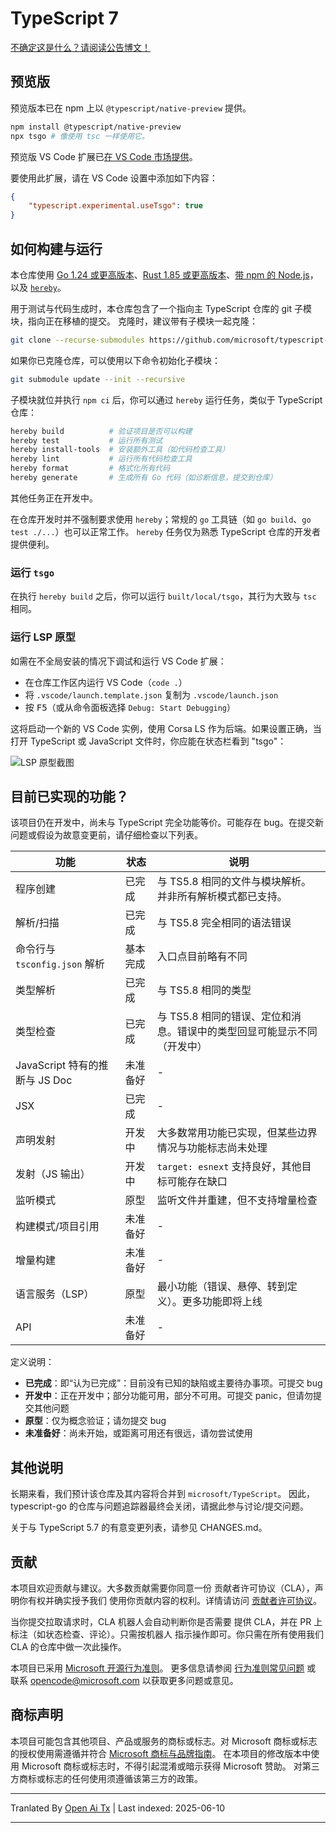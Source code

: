 # TypeScript 7

[不确定这是什么？请阅读公告博文！](https://devblogs.microsoft.com/typescript/typescript-native-port/)

## 预览版

预览版本已在 npm 上以 `@typescript/native-preview` 提供。

```sh
npm install @typescript/native-preview
npx tsgo # 像使用 tsc 一样使用它。
```

预览版 VS Code 扩展已[在 VS Code 市场提供](https://marketplace.visualstudio.com/items?itemName=TypeScriptTeam.native-preview)。

要使用此扩展，请在 VS Code 设置中添加如下内容：

```json
{
    "typescript.experimental.useTsgo": true
}
```

## 如何构建与运行

本仓库使用 [Go 1.24 或更高版本](https://go.dev/dl/)、[Rust 1.85 或更高版本](https://www.rust-lang.org/tools/install)、[带 npm 的 Node.js](https://nodejs.org/)，以及 [`hereby`](https://www.npmjs.com/package/hereby)。

用于测试与代码生成时，本仓库包含了一个指向主 TypeScript 仓库的 git 子模块，指向正在移植的提交。
克隆时，建议带有子模块一起克隆：

```sh
git clone --recurse-submodules https://github.com/microsoft/typescript-go.git
```

如果你已克隆仓库，可以使用以下命令初始化子模块：

```sh
git submodule update --init --recursive
```

子模块就位并执行 `npm ci` 后，你可以通过 `hereby` 运行任务，类似于 TypeScript 仓库：

```sh
hereby build          # 验证项目是否可以构建
hereby test           # 运行所有测试
hereby install-tools  # 安装额外工具（如代码检查工具）
hereby lint           # 运行所有代码检查工具
hereby format         # 格式化所有代码
hereby generate       # 生成所有 Go 代码（如诊断信息，提交到仓库）
```

其他任务正在开发中。

在仓库开发时并不强制要求使用 `hereby`；常规的 `go` 工具链（如 `go build`、`go test ./...`）也可以正常工作。
`hereby` 任务仅为熟悉 TypeScript 仓库的开发者提供便利。

### 运行 `tsgo`

在执行 `hereby build` 之后，你可以运行 `built/local/tsgo`，其行为大致与 `tsc` 相同。

### 运行 LSP 原型

如需在不全局安装的情况下调试和运行 VS Code 扩展：

* 在仓库工作区内运行 VS Code（`code .`）
* 将 `.vscode/launch.template.json` 复制为 `.vscode/launch.json`
* 按 <kbd>F5</kbd>（或从命令面板选择 `Debug: Start Debugging`）

这将启动一个新的 VS Code 实例，使用 Corsa LS 作为后端。如果设置正确，当打开 TypeScript 或 JavaScript 文件时，你应能在状态栏看到 "tsgo"：

![LSP 原型截图](.github/ls-screenshot.png)

## 目前已实现的功能？

该项目仍在开发中，尚未与 TypeScript 完全功能等价。可能存在 bug。在提交新问题或假设为故意变更前，请仔细检查以下列表。

| 功能 | 状态 | 说明 |
|---------|--------|-------|
| 程序创建 | 已完成 | 与 TS5.8 相同的文件与模块解析。并非所有解析模式都已支持。 |
| 解析/扫描 | 已完成 | 与 TS5.8 完全相同的语法错误 |
| 命令行与 `tsconfig.json` 解析 | 基本完成 | 入口点目前略有不同 |
| 类型解析 | 已完成 | 与 TS5.8 相同的类型 |
| 类型检查 | 已完成 | 与 TS5.8 相同的错误、定位和消息。错误中的类型回显可能显示不同（开发中） |
| JavaScript 特有的推断与 JS Doc | 未准备好 | - |
| JSX | 已完成 | - |
| 声明发射 | 开发中 | 大多数常用功能已实现，但某些边界情况与功能标志尚未处理 |
| 发射（JS 输出） | 开发中 | `target: esnext` 支持良好，其他目标可能存在缺口 |
| 监听模式 | 原型 | 监听文件并重建，但不支持增量检查 |
| 构建模式/项目引用 | 未准备好 | - |
| 增量构建 | 未准备好 | - |
| 语言服务（LSP） | 原型 | 最小功能（错误、悬停、转到定义）。更多功能即将上线 |
| API | 未准备好 | - |

定义说明：

 * **已完成**：即“认为已完成”：目前没有已知的缺陷或主要待办事项。可提交 bug
 * **开发中**：正在开发中；部分功能可用，部分不可用。可提交 panic，但请勿提交其他问题
 * **原型**：仅为概念验证；请勿提交 bug
 * **未准备好**：尚未开始，或距离可用还有很远，请勿尝试使用

## 其他说明

长期来看，我们预计该仓库及其内容将合并到 `microsoft/TypeScript`。
因此，typescript-go 的仓库与问题追踪器最终会关闭，请据此参与讨论/提交问题。

关于与 TypeScript 5.7 的有意变更列表，请参见 CHANGES.md。

## 贡献

本项目欢迎贡献与建议。大多数贡献需要你同意一份
贡献者许可协议（CLA），声明你有权并确实授予我们
使用你贡献内容的权利。详情请访问 [贡献者许可协议](https://cla.opensource.microsoft.com)。

当你提交拉取请求时，CLA 机器人会自动判断你是否需要
提供 CLA，并在 PR 上标注（如状态检查、评论）。只需按机器人
指示操作即可。你只需在所有使用我们 CLA 的仓库中做一次此操作。

本项目已采用 [Microsoft 开源行为准则](https://opensource.microsoft.com/codeofconduct/)。
更多信息请参阅 [行为准则常见问题](https://opensource.microsoft.com/codeofconduct/faq/) 或
联系 [opencode@microsoft.com](mailto:opencode@microsoft.com) 以获取更多问题或意见。

## 商标声明

本项目可能包含其他项目、产品或服务的商标或标志。对 Microsoft
商标或标志的授权使用需遵循并符合
[Microsoft 商标与品牌指南](https://www.microsoft.com/legal/intellectualproperty/trademarks/usage/general)。
在本项目的修改版本中使用 Microsoft 商标或标志时，不得引起混淆或暗示获得 Microsoft 赞助。
对第三方商标或标志的任何使用须遵循该第三方的政策。

---

Tranlated By [Open Ai Tx](https://github.com/OpenAiTx/OpenAiTx) | Last indexed: 2025-06-10

---
